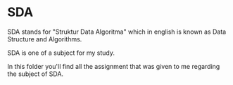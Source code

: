 # SDA
SDA stands for "Struktur Data Algoritma" which in english is known as Data Structure and Algorithms.

SDA is one of a subject for my study.

In this folder you'll find all the assignment that was given to me regarding the subject of SDA.

